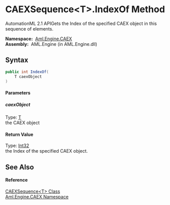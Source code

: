 CAEXSequence&lt;T>.IndexOf Method
=================================
AutomationML 2.1 APIGets the Index of the specified CAEX object in this sequence of elements.

  **Namespace:**  [Aml.Engine.CAEX][1]  
  **Assembly:**  AML.Engine (in AML.Engine.dll)

Syntax
------

```csharp
public int IndexOf(
	T caexObject
)
```

#### Parameters

##### *caexObject*
Type: [T][2]  
the CAEX object

#### Return Value
Type: [Int32][3]  
the Index of the specified CAEX object.

See Also
--------

#### Reference
[CAEXSequence&lt;T> Class][2]  
[Aml.Engine.CAEX Namespace][1]  

[1]: ../README.md
[2]: README.md
[3]: https://docs.microsoft.com/dotnet/api/system.int32
[4]: https://www.automationml.org
[5]: ../../icons/logoShade.png